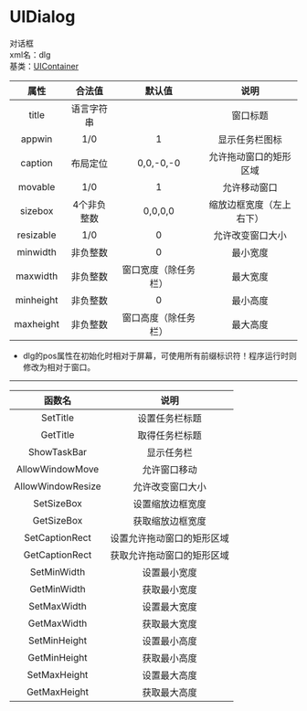 # UIDialog
对话框  
xml名：dlg  
基类：[UIContainer](UIContainer.md)

|属性|合法值|默认值|说明|
| :---: | :---: | :---: | :---: |
|title|语言字符串||窗口标题|
|appwin|1/0|1|显示任务栏图标|
|caption|布局定位|0,0,-0,-0|允许拖动窗口的矩形区域|
|movable|1/0|1|允许移动窗口|
|sizebox|4个非负整数|0,0,0,0|缩放边框宽度（左上右下）|
|resizable|1/0|0|允许改变窗口大小|
|minwidth|非负整数|0|最小宽度|
|maxwidth|非负整数|窗口宽度（除任务栏）|最大宽度|
|minheight|非负整数|0|最小高度|
|maxheight|非负整数|窗口高度（除任务栏）|最大高度|

- dlg的pos属性在初始化时相对于屏幕，可使用所有前缀标识符！程序运行时则修改为相对于窗口。

* * * * *

|函数名|说明|
| :---: | :---: |
|SetTitle|设置任务栏标题|
|GetTitle|取得任务栏标题|
|ShowTaskBar|显示任务栏|
|AllowWindowMove|允许窗口移动|
|AllowWindowResize|允许改变窗口大小|
|SetSizeBox|设置缩放边框宽度|
|GetSizeBox|获取缩放边框宽度|
|SetCaptionRect|设置允许拖动窗口的矩形区域|
|GetCaptionRect|获取允许拖动窗口的矩形区域|
|SetMinWidth|设置最小宽度|
|GetMinWidth|获取最小宽度|
|SetMaxWidth|设置最大宽度|
|GetMaxWidth|获取最大宽度|
|SetMinHeight|设置最小高度|
|GetMinHeight|获取最小高度|
|SetMaxHeight|设置最大高度|
|GetMaxHeight|获取最大高度|
